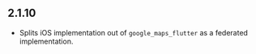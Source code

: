 ## 2.1.10

* Splits iOS implementation out of `google_maps_flutter` as a federated
  implementation.
